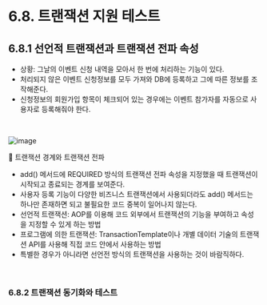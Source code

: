 # 6.8. 트랜잭션 지원 테스트
## 6.8.1 선언적 트랜잭션과 트랜잭션 전파 속성
- 상황: 그날의 이벤트 신청 내역을 모아서 한 번에 처리하는 기능이 있다.
- 처리되지 않은 이벤트 신청정보를 모두 가져와 DB에 등록하고 그에 따른 정보를 조작해준다.
- 신청정보의 회원가입 항목이 체크되어 있는 경우에는 이벤트 참가자를 자동으로 사용자로 등록해줘야 한다.

<br/>

![image](https://github.com/Team-Sopetit/server-spring-study/assets/55437339/3e4ce864-a4cf-4d04-99a1-a0f4117c5d3f)

🔼 트랜잭션 경계와 트랜잭션 전파
- add() 메서드에 REQUIRED 방식의 트랜잭션 전파 속성을 지정했을 때 트랜잭션이 시작되고 종료되는 경계를 보여준다.
- 사용자 등록 기능이 다양한 비즈니스 트랜잭션에서 사용되더라도 add() 메서드는 하나만 존재하면 되고 불필요한 코드 중복이 일어나지 않는다.
- 선언적 트랜잭션: AOP를 이용해 코드 외부에서 트랜잭션의 기능을 부여하고 속성을 지정할 수 있게 하는 방법
- 프로그램에 의한 트랜잭션: TransactionTemplate이나 개별 데이터 기술의 트랜잭션 API를 사용해 직접 코드 안에서 사용하는 방법
- 특별한 경우가 아니라면 선언전 방식의 트랜잭션을 사용하는 것이 바람직하다.

<br/>

### 6.8.2 트랜잭션 동기화와 테스트
